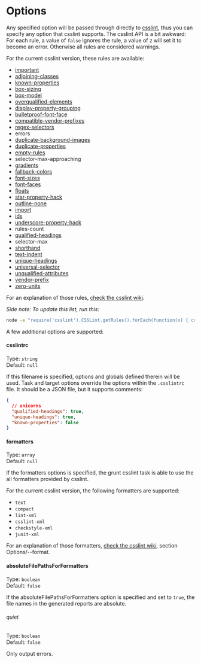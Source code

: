 # Options

Any specified option will be passed through directly to [csslint](http://csslint.net/), thus you can specify any option that csslint supports. The csslint API is a bit awkward: For each rule, a value of `false` ignores the rule, a value of `2` will set it to become an error. Otherwise all rules are considered warnings.

For the current csslint version, these rules are available:

- [important](https://github.com/CSSLint/csslint/wiki/Disallow-%21important)
- [adjoining-classes](https://github.com/CSSLint/csslint/wiki/Disallow-adjoining-classes)
- [known-properties](https://github.com/CSSLint/csslint/wiki/Require-use-of-known-properties)
- [box-sizing](https://github.com/CSSLint/csslint/wiki/Disallow-box-sizing)
- [box-model](https://github.com/CSSLint/csslint/wiki/Beware-of-box-model-size)
- [overqualified-elements](https://github.com/CSSLint/csslint/wiki/Disallow-overqualified-elements)
- [display-property-grouping](https://github.com/CSSLint/csslint/wiki/Require-properties-appropriate-for-display)
- [bulletproof-font-face](https://github.com/CSSLint/csslint/wiki/Bulletproof-font-face)
- [compatible-vendor-prefixes](https://github.com/CSSLint/csslint/wiki/Require-compatible-vendor-prefixes)
- [regex-selectors](https://github.com/CSSLint/csslint/wiki/Disallow-selectors-that-look-like-regular-expressions)
- errors
- [duplicate-background-images](https://github.com/CSSLint/csslint/wiki/Disallow-duplicate-background-images)
- [duplicate-properties](https://github.com/CSSLint/csslint/wiki/Disallow-duplicate-properties)
- [empty-rules](https://github.com/CSSLint/csslint/wiki/Disallow-empty-rules)
- selector-max-approaching
- [gradients](https://github.com/CSSLint/csslint/wiki/Require-all-gradient-definitions)
- [fallback-colors](https://github.com/CSSLint/csslint/wiki/Require-fallback-colors)
- [font-sizes](https://github.com/CSSLint/csslint/wiki/Don%27t-use-too-many-font-size-declarations)
- [font-faces](https://github.com/CSSLint/csslint/wiki/Don%27t-use-too-many-web-fonts)
- [floats](https://github.com/CSSLint/csslint/wiki/Disallow-too-many-floats)
- [star-property-hack](https://github.com/CSSLint/csslint/wiki/Disallow-star-hack)
- [outline-none](https://github.com/CSSLint/csslint/wiki/Disallow-outline%3Anone)
- [import](https://github.com/CSSLint/csslint/wiki/Disallow-%40import)
- [ids](https://github.com/CSSLint/csslint/wiki/Disallow-IDs-in-selectors)
- [underscore-property-hack](https://github.com/CSSLint/csslint/wiki/Disallow-underscore-hack)
- rules-count
- [qualified-headings](https://github.com/CSSLint/csslint/wiki/Disallow-qualified-headings)
- selector-max
- [shorthand](https://github.com/CSSLint/csslint/wiki/Require-shorthand-properties)
- [text-indent](https://github.com/CSSLint/csslint/wiki/Disallow-negative-text-indent)
- [unique-headings](https://github.com/CSSLint/csslint/wiki/Headings-should-only-be-defined-once)
- [universal-selector](https://github.com/CSSLint/csslint/wiki/Disallow-universal-selector)
- [unqualified-attributes](https://github.com/CSSLint/csslint/wiki/Disallow-unqualified-attribute-selectors)
- [vendor-prefix](https://github.com/CSSLint/csslint/wiki/Require-standard-property-with-vendor-prefix)
- [zero-units](https://github.com/CSSLint/csslint/wiki/Disallow-units-for-zero-values)

For an explanation of those rules, [check the csslint wiki](https://github.com/stubbornella/csslint/wiki/Rules).

*Side note: To update this list, run this:*

```bash
node -e "require('csslint').CSSLint.getRules().forEach(function(x) { console.log(x.id) })"
```

A few additional options are supported:


#### csslintrc

Type: `string`  
Default: `null`

If this filename is specified, options and globals defined therein will be used. Task and target options override the options within the `.csslintrc` file. It should be a JSON file, but it supports comments:

```json
{
  // unicorns
  "qualified-headings": true,
  "unique-headings": true,
  "known-properties": false
}
```

#### formatters

Type: `array`  
Default: `null`

If the formatters options is specified, the grunt csslint task is able to use the
all formatters provided by csslint.

For the current csslint version, the following formatters are supported:

- `text`
- `compact`
- `lint-xml`
- `csslint-xml`
- `checkstyle-xml`
- `junit-xml`

For an explanation of those formatters, [check the csslint wiki](https://github.com/stubbornella/csslint/wiki/Command-line-interface), section Options/--format.

#### absoluteFilePathsForFormatters

Type: `boolean`  
Default: `false`

If the absoluteFilePathsForFormatters option is specified and set to `true`, the file names in the generated reports are absolute.

###### quiet

Type: `boolean`  
Default: `false`

Only output errors.
